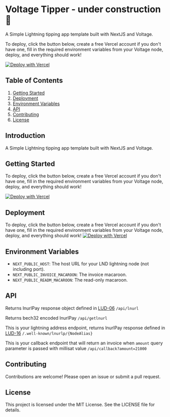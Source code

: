 # Voltage Tipper - under construction 🚧
A Simple Lightning tipping app template built with NextJS and Voltage.

To deploy, click the button below, create a free Vercel account if you don't have one, fill in the required environment variables from your Voltage node, deploy, and everything should work!

[![Deploy with Vercel](https://vercel.com/button)](https://vercel.com/new/clone?repository-url=https%3A%2F%2Fgithub.com%2FAustinKelsay%2Fvoltage-tipper&env=NEXT_PUBLIC_HOST,NEXT_PUBLIC_INVOICE_MACAROON,NEXT_PUBLIC_READM_MACAROON&envDescription=The%20host%20url%20for%20your%20lnd%20lightning%20node%20(not%20including%20port)%2C%20the%20invoice%20macaroon%20and%20read%20only%20macaroon.&envLink=https%3A%2F%2Fdocs.voltage.cloud%2Flnd-node-api&project-name=voltage-tipper&repository-name=voltage-tipper)

## Table of Contents
1. [Getting Started](#getting-started)
2. [Deployment](#deployment)
3. [Environment Variables](#environment-variables)
4. [API](#api)
5. [Contributing](#contributing)
6. [License](#license)

## Introduction
A Simple Lightning tipping app template built with NextJS and Voltage.

## Getting Started
To deploy, click the button below, create a free Vercel account if you don't have one, fill in the required environment variables from your Voltage node, deploy, and everything should work!

[![Deploy with Vercel](https://vercel.com/button)](https://vercel.com/new/clone?repository-url=https%3A%2F%2Fgithub.com%2FAustinKelsay%2Fvoltage-tipper&env=NEXT_PUBLIC_HOST,NEXT_PUBLIC_INVOICE_MACAROON,NEXT_PUBLIC_READM_MACAROON&envDescription=The%20host%20url%20for%20your%20lnd%20lightning%20node%20(not%20including%20port)%2C%20the%20invoice%20macaroon%20and%20read%20only%20macaroon.&envLink=https%3A%2F%2Fdocs.voltage.cloud%2Flnd-node-api&project-name=voltage-tipper&repository-name=voltage-tipper)

## Deployment
To deploy, click the button below, create a free Vercel account if you don't have one, fill in the required environment variables from your Voltage node, deploy, and everything should work!
[![Deploy with Vercel](https://vercel.com/button)](https://vercel.com/new/clone?repository-url=https%3A%2F%2Fgithub.com%2FAustinKelsay%2Fvoltage-tipper&env=NEXT_PUBLIC_HOST,NEXT_PUBLIC_INVOICE_MACAROON,NEXT_PUBLIC_READM_MACAROON&envDescription=The%20host%20url%20for%20your%20lnd%20lightning%20node%20(not%20including%20port)%2C%20the%20invoice%20macaroon%20and%20read%20only%20macaroon.&envLink=https%3A%2F%2Fdocs.voltage.cloud%2Flnd-node-api&project-name=voltage-tipper&repository-name=voltage-tipper)

## Environment Variables
- `NEXT_PUBLIC_HOST`: The host URL for your LND lightning node (not including port).
- `NEXT_PUBLIC_INVOICE_MACAROON`: The invoice macaroon.
- `NEXT_PUBLIC_READM_MACAROON`: The read-only macaroon.

## API
Returns lnurlPay response object defined in [LUD-06](https://github.com/lnurl/luds/blob/luds/06.md)
`/api/lnurl`

Returns bech32 encoded lnurlPay
`/api/getlnurl`

This is your lightning address endpoint, returns lnurlPay response defined in [LUD-16](https://github.com/lnurl/luds/blob/luds/16.md)
`/.well-known/lnurlp/{NodeAlias}`

This is your callback endpoint that will return an invoice when `amount` query parameter is passed with millisat value
`/api/callback?amount=21000`


## Contributing

Contributions are welcome! Please open an issue or submit a pull request.

## License

This project is licensed under the MIT License. See the LICENSE file for details.
